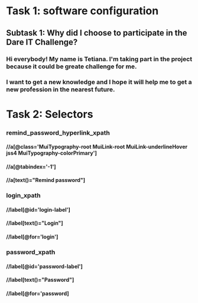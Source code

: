 # Task 1: software configuration
## Subtask 1: Why did I choose to participate in the Dare IT Challenge?
### Hi everybody! My name is Tetiana. I'm taking part in the project because it could be greate challenge for me. 
### I want to get a new knowledge and I hope it will help me to get a new profession in the nearest future. 

# Task 2: Selectors
### remind_password_hyperlink_xpath
#### //a[@class='MuiTypography-root MuiLink-root MuiLink-underlineHover jss4 MuiTypography-colorPrimary']
#### //a[@tabindex='-1']
#### //a[text()="Remind password"]
### login_xpath
#### //label[@id='login-label']
#### //label[text()="Login"]
#### //label[@for='login']
### password_xpath
#### //label[@id='password-label']
#### //label[text()="Password"]
#### //label[@for='password]


